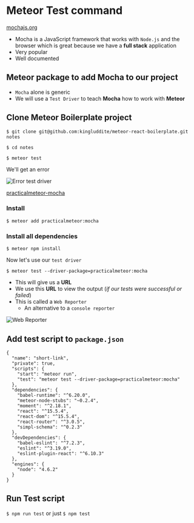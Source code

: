 # Meteor Test command
[mochajs.org](http://mochajs.org/)

* Mocha is a JavaScript framework that works with `Node.js` and the browser which is great because we have a **full stack** application
* Very popular
* Well documented

## Meteor package to add Mocha to our project
* `Mocha` alone is generic
* We will use a `Test Driver` to teach **Mocha** how to work with **Meteor**

## Clone Meteor Boilerplate project
`$ git clone git@github.com:kingluddite/meteor-react-boilerplate.git notes`

`$ cd notes`

`$ meteor test`

We'll get an error

![Error test driver](https://i.imgur.com/8D3lBix.png)

[practicalmeteor-mocha](https://atmospherejs.com/practicalmeteor/mocha)

### Install
`$ meteor add practicalmeteor:mocha`

### Install all dependencies
`$ meteor npm install`

Now let's use our `test driver`

`$ meteor test --driver-package=practicalmeteor:mocha`

* This will give us a **URL**
* We use this **URL** to view the output (_if our tests were successful or failed_)
* This is called a `Web Reporter`
    - An alternative to a `console reporter`

![Web Reporter](https://i.imgur.com/KvrqixL.png)

## Add test script to `package.json`
```
{
  "name": "short-link",
  "private": true,
  "scripts": {
    "start": "meteor run",
    "test": "meteor test --driver-package=practicalmeteor:mocha"
  },
  "dependencies": {
    "babel-runtime": "^6.20.0",
    "meteor-node-stubs": "~0.2.4",
    "moment": "^2.18.1",
    "react": "^15.5.4",
    "react-dom": "^15.5.4",
    "react-router": "^3.0.5",
    "simpl-schema": "^0.2.3"
  },
  "devDependencies": {
    "babel-eslint": "^7.2.3",
    "eslint": "^3.19.0",
    "eslint-plugin-react": "^6.10.3"
  },
  "engines": {
    "node": "4.6.2"
  }
}
```

## Run Test script
`$ npm run test` or just `$ npm test`
